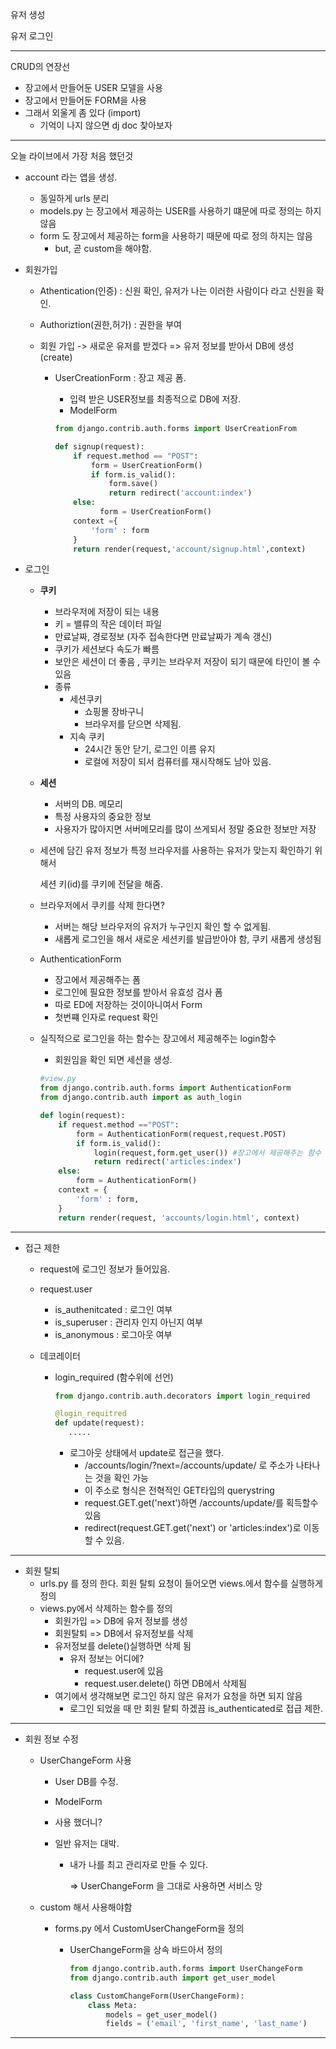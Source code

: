 유저 생성

유저 로그인



______________



CRUD의 연장선

* 장고에서 만들어둔 USER 모델을 사용
* 장고에서 만들어둔 FORM을 사용
* 그래서 외울게 좀 있다 (import)
  * 기억이 나지 않으면 dj doc 찾아보자



______________



오늘 라이브에서 가장 처음 했던것

* account 라는 앱을 생성.

  * 동일하게 urls 분리
  * models.py 는  장고에서 제공하는 USER를 사용하기 떄문에 따로 정의는 하지 않음
  * form 도 장고에서 제공하는 form을 사용하기 때문에 따로 정의 하지는 않음
    * but, 곧 custom을 해야함.

* 회원가입

  * Athentication(인증) : 신원 확인, 유저가 나는 이러한 사람이다 라고 신원을 확인. 

  * Authoriztion(권한,허가) : 권한을 부여

    

  * 회원 가입 -> 새로운 유저를 받겠다 => 유저 정보를 받아서 DB에 생성(create)

    * UserCreationForm : 장고 제공 폼.

      * 입력 받은 USER정보를 최종적으로 DB에 저장.
      * ModelForm

      ```python
      from django.contrib.auth.forms import UserCreationFrom
      
      def signup(request):
          if request.method == "POST":
              form = UserCreationForm()
              if form.is_valid():
                  form.save()
                  return redirect('account:index')
          else:
         		form = UserCreationForm()
          context ={
              'form' : form
          }
          return render(request,'account/signup.html',context)
      ```

* 로그인

  * **쿠키**

    * 브라우저에 저장이 되는 내용
    * 키 = 밸류의 작은 데이터 파일
    * 만료날짜, 경로정보 (자주 접속한다면 만료날짜가 계속 갱신)
    * 쿠키가 세션보다 속도가 빠름
    * 보안은 세션이 더 좋음 , 쿠키는 브라우저 저장이 되기 때문에 타인이 볼 수 있음
    * 종류
      * 세션쿠키
        * 쇼핑몰 장바구니
        * 브라우저를 닫으면 삭제됨.
      * 지속 쿠키
        * 24시간 동안 닫기, 로그인 이름 유지
        * 로컬에 저장이 되서 컴퓨터를 재시작해도 남아 있음.

  * **세션**

    * 서버의 DB. 메모리
    * 특정 사용자의 중요한 정보
    * 사용자가 많아지면 서버메모리를 많이 쓰게되서 정말 중요한 정보만 저장

  * 세션에 담긴 유저 정보가 특정 브라우저를 사용하는 유저가 맞는지 확인하기 위해서

    세션 키(id)를 쿠키에 전달을 해줌.

  * 브라우저에서 쿠키를 삭제 한다면?

    * 서버는 해당 브라우저의 유저가 누구인지 확인 할 수 없게됨.
    * 새롭게 로그인을 해서 새로운 세션키를 발급받아야 함, 쿠키 새롭게 생성됨

    

    

    

  * AuthenticationForm

    * 장고에서 제공해주는 폼
    * 로그인에 필요한 정보를 받아서 유효성 검사 폼
    * 따로 ED에 저장하는 것이아니여서 Form
    * 첫번쨰 인자로 request 확인

  * 실직적으로 로그인을 하는 함수는 장고에서 제공해주는 login함수

    * 회원임을 확인 되면 세션을 생성.

    ```python
    #view.py
    from django.contrib.auth.forms import AuthenticationForm
    from django.contrib.auth import as auth_login
    
    def login(request):
        if request.method =="POST":
            form = AuthenticationForm(request,request.POST)
            if form.is_valid():
                login(request,form.get_user()) #장고에서 제공해주는 함수
                return redirect('articles:index')
        else:
            form = AuthenticationForm()
        context = {
    		'form' : form,
        }
        return render(request, 'accounts/login.html', context)
    ```


____



* 접근 제한

  * request에 로그인 정보가 들어있음.

  * request.user

    * is_authenitcated : 로그인 여부
    * is_superuser : 관리자 인지 아닌지 여부
    * is_anonymous : 로그아웃 여부

  * 데코레이터

    * login_required (함수위에 선언)

      ```python
      from django.contrib.auth.decorators import login_required
      
      @login_requitred
      def update(request):
         ..... 
      ```

      * 로그아웃 상태에서 update로 접근을 했다.
        * /accounts/login/?next=/accounts/update/ 로 주소가 나타나는 것을 확인 가능
        * 이 주소로 형식은 전혁적인 GET타입의 querystring
        * request.GET.get('next')하면 /accounts/update/를 획득할수 있음
        * redirect(request.GET.get('next') or 'articles:index')로 이동할 수 있음.



___

* 회원 탈퇴
  * urls.py 를 정의 한다. 회원 탈퇴 요청이 들어오면 views.에서 함수를 실행하게 정의
  * views.py에서 삭제하는 함수를 정의
    * 회원가입 => DB에 유저 정보를 생성
    * 회원탈퇴 => DB에서 유저정보를 삭제
    * 유저정보를 delete()실행하면 삭제 됨
      * 유저 정보는 어디에?
        * request.user에 있음
        * request.user.delete() 하면 DB에서 삭제됨
    * 여기에서 생각해보면 로그인 하지 않은 유저가 요청을 하면 되지 않음
      * 로그인 되었을 때 만 회원 탙퇴 하겠끔 is_authenticated로 접급 제한.



____

* 회원 정보 수정

  * UserChangeForm 사용

    * User DB를 수정.

    * ModelForm

    * 사용 했더니?

    * 일반 유저는 대박.

      * 내가 나를 최고 관리자로 만들 수 있다.

        => UserChangeForm  을 그대로 사용하면 서비스 망

  * custom 해서 사용해야함

    * forms.py 에서 CustomUserChangeForm을 정의

      * UserChangeForm을 상속 바드아서 정의

        ```python
        from django.contrib.auth.forms import UserChangeForm
        from django.contrib.auth import get_user_model
        
        class CustomChangeForm(UserChangeForm):
            class Meta:
                models = get_user_model()
                fields = ('email', 'first_name', 'last_name')
        
        ```

____

